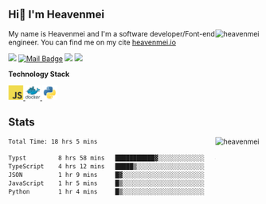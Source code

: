 ## Hi👋 I'm Heavenmei
<img align="right" src="https://github-readme-stats.vercel.app/api?username=heavenmei&show_icons=true&theme=material-palenight&hide_border=false&include_all_commits=false&count_private=false" alt="heavenmei" />

My name is Heavenmei and I'm a software developer/Font-end engineer. You can find me on my cite [heavenmei.io](https://heavenmei.github.io/)

[![](https://visitor-badge.laobi.icu/badge?page_id=heavenmei.heavenmei)](https://visitor-badge.laobi.icu/badge?page_id=heavenmei.heavenmei)
[![Mail Badge](https://img.shields.io/badge/-gmail-c14438?style=flat&logo=Gmail&logoColor=white&link=mailto:heavenmei.huang@gmail.com)](mailto:heavenmei.huang@gmail.com)
[![](https://img.shields.io/github/stars/heavenmei?color=fefb7b&logo=Undertale)](https://github-readme-stats.vercel.app/api?username=heavenmei&hide_title=false&hide_border=true&show_icons=true&include_all_commits=true&line_height=20&bg_color=0,EC6C6C,FFD479,FFFC79,73FA79&theme=graywhite&locale=cn)
[![](https://img.shields.io/github/followers/heavenmei?color=27da6b&logo=Handshake)](https://github.com/heavenmei?tab=followers)

**Technology Stack**

<p>
  <a href="https://developer.mozilla.org/en-US/docs/Web/JavaScript" target="_blank" rel="noreferrer"> <img src="https://raw.githubusercontent.com/devicons/devicon/master/icons/javascript/javascript-original.svg" alt="javascript" width="30" height="30"/> </a>
  <a href="https://www.docker.com/" target="_blank" rel="noreferrer"> <img src="https://raw.githubusercontent.com/devicons/devicon/master/icons/docker/docker-original-wordmark.svg" alt="docker" width="30" height="30"/> </a>
  <a href="https://www.python.org" target="_blank" rel="noreferrer"> <img src="https://raw.githubusercontent.com/devicons/devicon/master/icons/python/python-original.svg" alt="python" width="30" height="30"/> </a>
</p>


## Stats
<img align="right" src="https://github-readme-stats.vercel.app/api/top-langs/?username=heavenmei&theme=material-palenight&hide_border=false&include_all_commits=false&count_private=false&layout=compact" alt="heavenmei" />

<!--START_SECTION:waka-->

```txt
Total Time: 18 hrs 5 mins

Typst         8 hrs 58 mins   ███████████▓░░░░░░░░░░░░░   46.85 %
TypeScript    4 hrs 12 mins   █████▒░░░░░░░░░░░░░░░░░░░   21.95 %
JSON          1 hr 9 mins     █▓░░░░░░░░░░░░░░░░░░░░░░░   06.07 %
JavaScript    1 hr 5 mins     █▒░░░░░░░░░░░░░░░░░░░░░░░   05.72 %
Python        1 hr 4 mins     █▒░░░░░░░░░░░░░░░░░░░░░░░   05.64 %
```

<!--END_SECTION:waka-->


<!--
**heavenmei/heavenmei** is a ✨ _special_ ✨ repository because its `README.md` (this file) appears on your GitHub profile.

Here are some ideas to get you started:

- 🔭 I’m currently working on ...
- 🌱 I’m currently learning ...
- 👯 I’m looking to collaborate on ...
- 🤔 I’m looking for help with ...
- 💬 Ask me about ...
- 📫 How to reach me: ...
- 😄 Pronouns: ...
- ⚡ Fun fact: ...
-->


